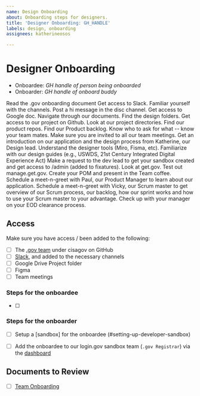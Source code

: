 ```yaml
---
name: Design Onboarding
about: Onboarding steps for designers.
title: 'Designer Onboarding: GH_HANDLE'
labels: design, onboarding
assignees: katherineosos

---
```


# Designer Onboarding

- Onboardee: _GH handle of person being onboarded_
- Onboarder: _GH handle of onboard buddy_

Read the .gov onboarding document
Get access to Slack. Familiar yourself with the channels. Post a hi message in the disc channel.
Get access to Google doc. Navigate through our documents. Find the design folders.
Get access to our project on Github. Look at our project directories. Find our product repos. Find our Product backlog.
Know who to ask for what -- know your team mates.
Make sure you are invited to all our team meetings.
Get an introduction on our application and the design process from Katherine, our Design lead.
Understand the designer tools (Miro, Fisma, etc).
Familiarize with our design guides (e.g., USWDS, 21st Century Integrated Digital Experience Act)
Make a request to the dev lead to get your sandbox created and get access to /admin (added to fixatures).
Look at get.gov. Test out manage.get.gov.
Create your POM and present in the Team coffee.
Schedule a meet-n-greet with Paul, our Product Manager to learn about our application.
Schedule a meet-n-greet with Vicky, our Scrum master to get overview of our Scrum process, our backlog, how our sprint works and how to use your Scrum master to your advantage.
Check up with your manager on your EOD clearance process.

## Access
Make sure you have access / been added to the following:
- [ ] The [.gov team](https://github.com/orgs/cisagov/teams/gov) under cisagov on GitHub
- [ ] [Slack](dhscisa.enterprise.slack.com), and added to the necessary channels
- [ ] Google Drive Project folder
- [ ] Figma
- [ ] Team meetings

### Steps for the onboardee
- [ ] 

### Steps for the onboarder
- [ ] Setup a [sandbox] for the onboardee (#setting-up-developer-sandbox)
- [ ] Add the onboardee to our login.gov sandbox team (`.gov Registrar`) via the [dashboard](https://dashboard.int.identitysandbox.gov/)


## Documents to Review

- [ ] [Team Onboarding](https://docs.google.com/document/d/1ukbpW4LSqkb_CCt8LWfpehP03qqfyYfvK3Fl21NaEq8/edit?usp=sharing)
